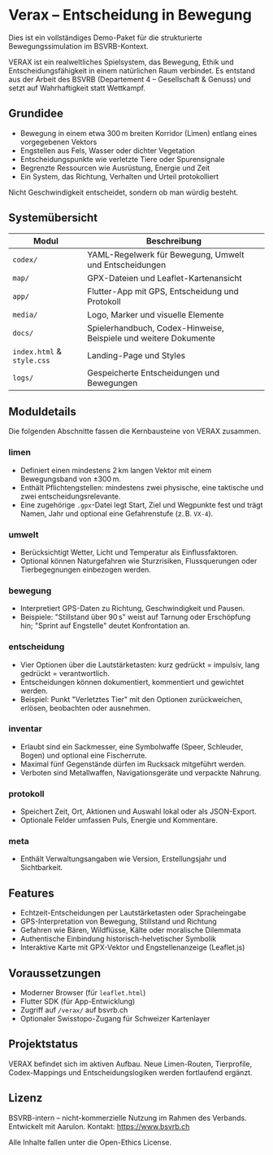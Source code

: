 # Verax – Entscheidung in Bewegung

Dies ist ein vollständiges Demo-Paket für die strukturierte Bewegungssimulation im BSVRB-Kontext.

VERAX ist ein realweltliches Spielsystem, das Bewegung, Ethik und Entscheidungsfähigkeit in einem natürlichen Raum verbindet. Es entstand aus der Arbeit des BSVRB (Departement 4 – Gesellschaft & Genuss) und setzt auf Wahrhaftigkeit statt Wettkampf.

## Grundidee

- Bewegung in einem etwa 300 m breiten Korridor (Limen) entlang eines vorgegebenen Vektors
- Engstellen aus Fels, Wasser oder dichter Vegetation
- Entscheidungspunkte wie verletzte Tiere oder Spurensignale
- Begrenzte Ressourcen wie Ausrüstung, Energie und Zeit
- Ein System, das Richtung, Verhalten und Urteil protokolliert

Nicht Geschwindigkeit entscheidet, sondern ob man würdig besteht.

## Systemübersicht

| Modul | Beschreibung |
|-------|-------------|
| `codex/` | YAML-Regelwerk für Bewegung, Umwelt und Entscheidungen |
| `map/` | GPX-Dateien und Leaflet-Kartenansicht |
| `app/` | Flutter-App mit GPS, Entscheidung und Protokoll |
| `media/` | Logo, Marker und visuelle Elemente |
| `docs/` | Spielerhandbuch, Codex-Hinweise, Beispiele und weitere Dokumente |
| `index.html` & `style.css` | Landing-Page und Styles |
| `logs/` | Gespeicherte Entscheidungen und Bewegungen |

## Moduldetails

Die folgenden Abschnitte fassen die Kernbausteine von VERAX zusammen.

### limen

- Definiert einen mindestens 2 km langen Vektor mit einem Bewegungsband von ±300 m.
- Enthält Pflichtengstellen: mindestens zwei physische, eine taktische und zwei entscheidungsrelevante.
- Eine zugehörige `.gpx`-Datei legt Start, Ziel und Wegpunkte fest und trägt Namen, Jahr und optional eine Gefahrenstufe (z. B. `VX-4`).

### umwelt

- Berücksichtigt Wetter, Licht und Temperatur als Einflussfaktoren.
- Optional können Naturgefahren wie Sturzrisiken, Flussquerungen oder Tierbegegnungen einbezogen werden.

### bewegung

- Interpretiert GPS-Daten zu Richtung, Geschwindigkeit und Pausen.
- Beispiele: "Stillstand über 90 s" weist auf Tarnung oder Erschöpfung hin; "Sprint auf Engstelle" deutet Konfrontation an.

### entscheidung

- Vier Optionen über die Lautstärketasten: kurz gedrückt = impulsiv, lang gedrückt = verantwortlich.
- Entscheidungen können dokumentiert, kommentiert und gewichtet werden.
- Beispiel: Punkt "Verletztes Tier" mit den Optionen zurückweichen, erlösen, beobachten oder ausnehmen.

### inventar

- Erlaubt sind ein Sackmesser, eine Symbolwaffe (Speer, Schleuder, Bogen) und optional eine Fischerrute.
- Maximal fünf Gegenstände dürfen im Rucksack mitgeführt werden.
- Verboten sind Metallwaffen, Navigationsgeräte und verpackte Nahrung.

### protokoll

- Speichert Zeit, Ort, Aktionen und Auswahl lokal oder als JSON-Export.
- Optionale Felder umfassen Puls, Energie und Kommentare.

### meta

- Enthält Verwaltungsangaben wie Version, Erstellungsjahr und Sichtbarkeit.

## Features

- Echtzeit-Entscheidungen per Lautstärketasten oder Spracheingabe
- GPS-Interpretation von Bewegung, Stillstand und Richtung
- Gefahren wie Bären, Wildflüsse, Kälte oder moralische Dilemmata
- Authentische Einbindung historisch-helvetischer Symbolik
- Interaktive Karte mit GPX-Vektor und Engstellenanzeige (Leaflet.js)

## Voraussetzungen

- Moderner Browser (für `leaflet.html`)
- Flutter SDK (für App-Entwicklung)
- Zugriff auf `/verax/` auf bsvrb.ch
- Optionaler Swisstopo-Zugang für Schweizer Kartenlayer

## Projektstatus

VERAX befindet sich im aktiven Aufbau. Neue Limen-Routen, Tierprofile, Codex-Mappings und Entscheidungslogiken werden fortlaufend ergänzt.

## Lizenz

BSVRB-intern – nicht-kommerzielle Nutzung im Rahmen des Verbands. Entwickelt mit Aarulon. Kontakt: <https://www.bsvrb.ch>

Alle Inhalte fallen unter die Open-Ethics License.
